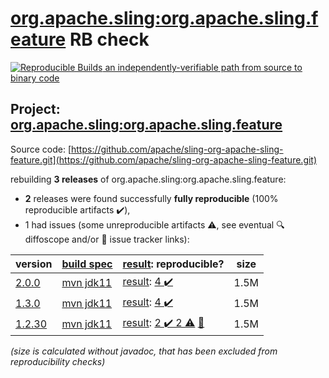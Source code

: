 [org.apache.sling:org.apache.sling.feature](https://central.sonatype.com/artifact/org.apache.sling/org.apache.sling.feature/versions) RB check
=======

[![Reproducible Builds](https://reproducible-builds.org/images/logos/rb.svg) an independently-verifiable path from source to binary code](https://reproducible-builds.org/)

## Project: [org.apache.sling:org.apache.sling.feature](https://central.sonatype.com/artifact/org.apache.sling/org.apache.sling.feature/versions)

Source code: [https://github.com/apache/sling-org-apache-sling-feature.git](https://github.com/apache/sling-org-apache-sling-feature.git)

rebuilding **3 releases** of org.apache.sling:org.apache.sling.feature:
- **2** releases were found successfully **fully reproducible** (100% reproducible artifacts :heavy_check_mark:),
- 1 had issues (some unreproducible artifacts :warning:, see eventual :mag: diffoscope and/or :memo: issue tracker links):

| version | [build spec](/BUILDSPEC.md) | [result](https://reproducible-builds.org/docs/jvm/): reproducible? | size |
| -- | --------- | ------ | -- |
| [2.0.0](https://central.sonatype.com/artifact/org.apache.sling/org.apache.sling.feature/2.0.0/pom) | [mvn jdk11](org.apache.sling.feature-2.0.0.buildspec) | [result](org.apache.sling.feature-2.0.0.buildinfo): [4 :heavy_check_mark: ](org.apache.sling.feature-2.0.0.buildcompare) | 1.5M |
| [1.3.0](https://central.sonatype.com/artifact/org.apache.sling/org.apache.sling.feature/1.3.0/pom) | [mvn jdk11](org.apache.sling.feature-1.3.0.buildspec) | [result](org.apache.sling.feature-1.3.0.buildinfo): [4 :heavy_check_mark: ](org.apache.sling.feature-1.3.0.buildcompare) | 1.5M |
| [1.2.30](https://central.sonatype.com/artifact/org.apache.sling/org.apache.sling.feature/1.2.30/pom) | [mvn jdk11](org.apache.sling.feature-1.2.30.buildspec) | [result](org.apache.sling.feature-1.2.30.buildinfo): [2 :heavy_check_mark:  2 :warning:](org.apache.sling.feature-1.2.30.buildcompare) [:memo:](https://github.com/apache/sling-org-apache-sling-feature/pull/30) | 1.5M |

<i>(size is calculated without javadoc, that has been excluded from reproducibility checks)</i>

